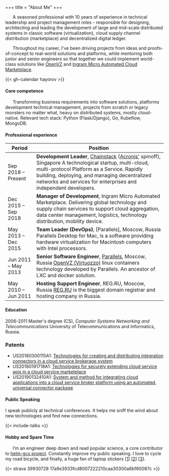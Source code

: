 +++
title = "About Me"
+++

&nbsp;&nbsp;&nbsp;&nbsp;&nbsp;&nbsp;A seasoned professional with 10 years of experience in technical leadership and project management roles - responsible for designing, architecting and leading the development of large and mid-scale distributed systems in classic software (virtualization), cloud supply channel distribution (marketplace) and decentralized digital ledger.

&nbsp;&nbsp;&nbsp;&nbsp;&nbsp;&nbsp;Throughout my career, I've been driving projects from ideas and proofs-of-concept to real-world solutions and platforms, while mentoring both junior and senior engineers so that together we could implement world-class solutions like [OpenVZ](https://openvz.org/) and [Ingram Micro Automated Cloud Marketplace](https://www.ingrammicrocloud.com/in/en/blogs/ingram-micro-cloud-launches-automated-cloud-marketplace-platform-portugal/).

{{< gh-calendar hayorov >}}

#### Core competence

&nbsp;&nbsp;&nbsp;&nbsp;&nbsp;&nbsp;Transforming business requirements into software solutions, platforms development technical management, projects from scratch or legacy monsters no matter what, heavy on distributed systems, mostly cloud-native. Relevant tech stack: Python (Flask/Django), Go, Kubeflow, MongoDB.

#### Professional experience

| Period | Position |
|----------|-------------------------------------------------------------------------|
| Sep 2018 – Present | **Development Leader**, [Chainstack](https://chainstack.com) ([Acronis'](https://acronis.com) spinoff), Singapore A technological startup, multi-cloud, multi-protocol Platform as a Service. Rapidly building, deploying, and managing decentralized networks and services for enterprises and independent developers. |
| Dec 2015 – Sep 2018 | **Manager of Development**, Ingram Micro Automated Marketplace. Delivering global technology and supply chain services to support cloud aggregation, data center management, logistics, technology distribution, mobility device.|
| May 2013 – Deс 2015 | **Team Leader (DevOps)**, [Parallels], Moscow, Russia Parallels Desktop for Mac, is a software providing hardware virtualization for Macintosh computers with Intel processors.|
| Jun 2011 – May 2013 | **Senior Software Engineer**, [Parallels](https://parallels.com), Moscow, Russia [OpenVZ (Virtuozzo)](https://www.virtuozzo.com/) linux containers technology developed by Parallels. An ancestor of LXC and docker solution.|
| May 2010 – Jun 2011 | **Hosting Support Engineer**, REG.RU, Moscow, Russia [REG.RU](https://reg.ru) is the biggest domain registrar and hosting company in Russia.|

#### Education

2006-2011 Master's degree (CS), *Computer Systems Networking and Telecommunications*
University of Telecommunications and Informatics, Russia.

### Patents

- US20180300115A1: [Technologies for creating and distributing integration connectors in a cloud service brokerage system](https://patents.google.com/patent/US20180300115A1/en?inventor=Khaerov)
- US20180191718A1: [Technologies for securely extending cloud service apis in a cloud service marketplace](https://patents.google.com/patent/US20180191718A1/en?inventor=Khaerov&oq=inventor:Khaerov)
- US20190132410A1: [System and method for integrating cloud applications into a cloud service broker platform using an automated, universal connector package](https://patents.google.com/patent/US20190132410A1/en?inventor=Khaerov&oq=inventor:Khaerov)

#### Public Speaking

I speak publicly at technical conferences. It helps me sniff the wind about new technologies and find new connections.

{{< include-talks >}}

#### Hobby and Spare Time

&nbsp;&nbsp;&nbsp;&nbsp;&nbsp;&nbsp;I’m an engineer deep down and read popular science, a core contributor to [helm-gcs project](https://github.com/hayorov/helm-gcs). Constantly improve my public speaking. I love to cycle my road bicycle, and finally, a huge fan of laptop stickers [[1](https://twitter.com/hayorov/status/1045241072966914048/photo/1)] [[2](https://twitter.com/hayorov/status/1087288585877807104/photo/1)] [[3](https://twitter.com/hayorov/status/1035828822556528640/photo/1)].

{{< strava 39930728 17a9e3933fcd8007222210caa30300a6bf60087c >}}
